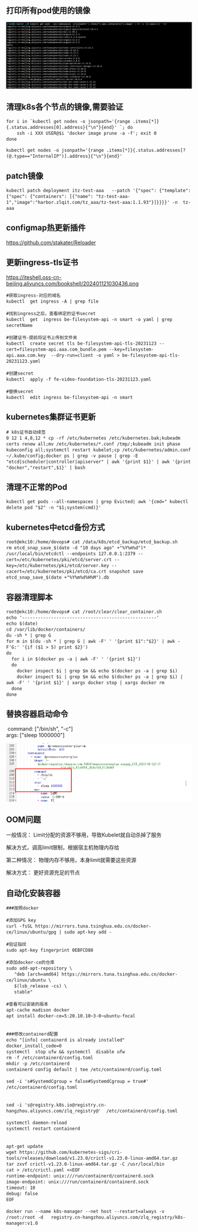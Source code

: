 

## 打印所有pod使用的镜像

![](./images/20231012182503.png)
##  清理k8s各个节点的镜像,需要验证

```shell
for i in `kubectl get nodes -o jsonpath='{range .items[*]}{.status.addresses[0].address}{"\n"}{end}' `; do
    ssh -i XXX USER@$i 'docker image prune -a -f'; exit 0
done
```

```shell
kubectl get nodes -o jsonpath='{range .items[*]}{.status.addresses[?(@.type=="InternalIP")].address}{"\n"}{end}'
```



## patch镜像

```shell
kubectl patch deployment itz-test-aaa   --patch '{"spec": {"template": {"spec": {"containers": [{"name": "tz-test-aaa-1","image":"harbor.zlqit.com/tz_aaa/tz-test-aaa:1.1.93"}]}}}}' -n  tz-aaa
```





## configmap热更新插件

https://github.com/stakater/Reloader





## 更新ingress-tls证书

https://iteshell.oss-cn-beijing.aliyuncs.com/bookshell/202401121030436.png

```shell
#获取ingress-对应的域名
kubectl  get ingress -A | grep file

#找到ingress之后，查看绑定的证书secret 
kubectl  get  ingress be-filesystem-api -n smart -o yaml | grep secretName

#创建证书-提前将证书上传到文件夹
kubectl  create secret tls be-filesystem-api-tls-20231123 --cert=filesystem-api.aaa.com_bundle.pem --key=filesystem-api.aaa.com.key  --dry-run=client -o yaml > be-filesystem-api-tls-20231123.yaml

#创建secret 
kubectl  apply -f fe-video-foundation-tls-20231123.yaml

#替换secret
kubectl  edit ingress be-filesystem-api -n smart
```



## kubernetes集群证书更新

```shell
# k8s证书自动续签 
0 12 1 4,8,12 * cp -rf /etc/kubernetes /etc/kubernetes.bak;kubeadm certs renew all;mv /etc/kubernetes/*.conf /tmp/;kubeadm init phase kubeconfig all;systemctl restart kubelet;cp /etc/kubernetes/admin.conf ~/.kube/config;docker ps | grep -v pause | grep -E "etcd|scheduler|controller|apiserver" | awk '{print $1}' | awk '{print "docker","restart",$1}' | bash
```



## 清理不正常的Pod

```shell
kubectl get pods --all-namespaces | grep Evicted| awk '{cmd=" kubectl delete pod "$2" -n "$1;system(cmd)}' 
```



## kubernetes中etcd备份方式

```shell
root@ekc10:/home/devops# cat /data/k8s/etcd_backup/etcd_backup.sh 
rm etcd_snap_save_$(date -d "10 days ago" +"%Y%m%d")*
/usr/local/bin/etcdctl --endpoints 127.0.0.1:2379 --cert=/etc/kubernetes/pki/etcd/server.crt --key=/etc/kubernetes/pki/etcd/server.key --cacert=/etc/kubernetes/pki/etcd/ca.crt snapshot save etcd_snap_save_$(date +"%Y%m%d%H%M").db
```



## 容器清理脚本

```shell
root@ekc10:/home/devops# cat /root/clear/clear_container.sh 
echo '---------------------------------------------------'
echo $(date)
cd /var/lib/docker/containers/
du -sh * | grep G
for m in $(du -sh * | grep G | awk -F' ' '{print $1":"$2}' | awk -F'G:' '{if ($1 > 5) print $2}')
do
  for i in $(docker ps -a | awk -F' ' '{print $1}')
  do
    docker inspect $i | grep $m && echo $(docker ps -a | grep $i)
    docker inspect $i | grep $m && echo $(docker ps -a | grep $i) | awk -F' ' '{print $1}' | xargs docker stop | xargs docker rm
  done
done
```



## 替换容器启动命令



​        command: ["/bin/sh", "-c"]        
​        args: ["sleep 1000000"]

![image-20231220181249656](images/image-20231220181249656.png)





## OOM问题

一般情况： Limit分配的资源不够用，导致Kubelet就自动杀掉了服务

  解决方式，调高limit限制，根据宿主机物理内存给



第二种情况： 物理内存不够用，本身limit就需要这些资源 

  解决方式： 更好资源充足的节点



## 自动化安装容器

```shell
###按照docker

#添加GPG key
curl -fsSL https://mirrors.tuna.tsinghua.edu.cn/docker-ce/linux/ubuntu/gpg | sudo apt-key add -

#验证指纹
sudo apt-key fingerprint 0EBFCD88

#添加docker-ce的仓库
sudo add-apt-repository \
   "deb [arch=amd64] https://mirrors.tuna.tsinghua.edu.cn/docker-ce/linux/ubuntu \
   $(lsb_release -cs) \
   stable"

#查看可以安装的版本
apt-cache madison docker 
apt install docker-ce=5:20.10.10~3-0~ubuntu-focal


###修改containerd配置
echo "[info] containerd is already installed"
docker_install_code=0
systemctl  stop ufw && systemctl  disable ufw
rm -f /etc/containerd/config.toml
mkdir -p /etc/containerd
containerd config default | tee /etc/containerd/config.toml

sed -i 's#SystemdCgroup = false#SystemdCgroup = true#' /etc/containerd/config.toml


sed -i 's@registry.k8s.io@registry.cn-hangzhou.aliyuncs.com/zlq_registry@'  /etc/containerd/config.toml

systemctl daemon-reload
systemctl restart containerd


apt-get update
wget https://github.com/kubernetes-sigs/cri-tools/releases/download/v1.23.0/crictl-v1.23.0-linux-amd64.tar.gz
tar zxvf crictl-v1.23.0-linux-amd64.tar.gz -C /usr/local/bin
cat > /etc/crictl.yaml <<EOF
runtime-endpoint: unix:///run/containerd/containerd.sock
image-endpoint: unix:///run/containerd/containerd.sock
timeout: 10
debug: false
EOF

docker run --name k8s-manager --net host --restart=always -v /root:/root -d   registry.cn-hangzhou.aliyuncs.com/zlq_registry/k8s-manager:v1.0
```



